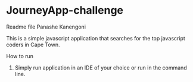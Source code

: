 # JourneyApp-challenge
Readme file Panashe Kanengoni

This is a simple javascript application that searches for the top javascript coders in Cape Town.

How to run
1. Simply run application in an IDE of your choice or run in the command line.
